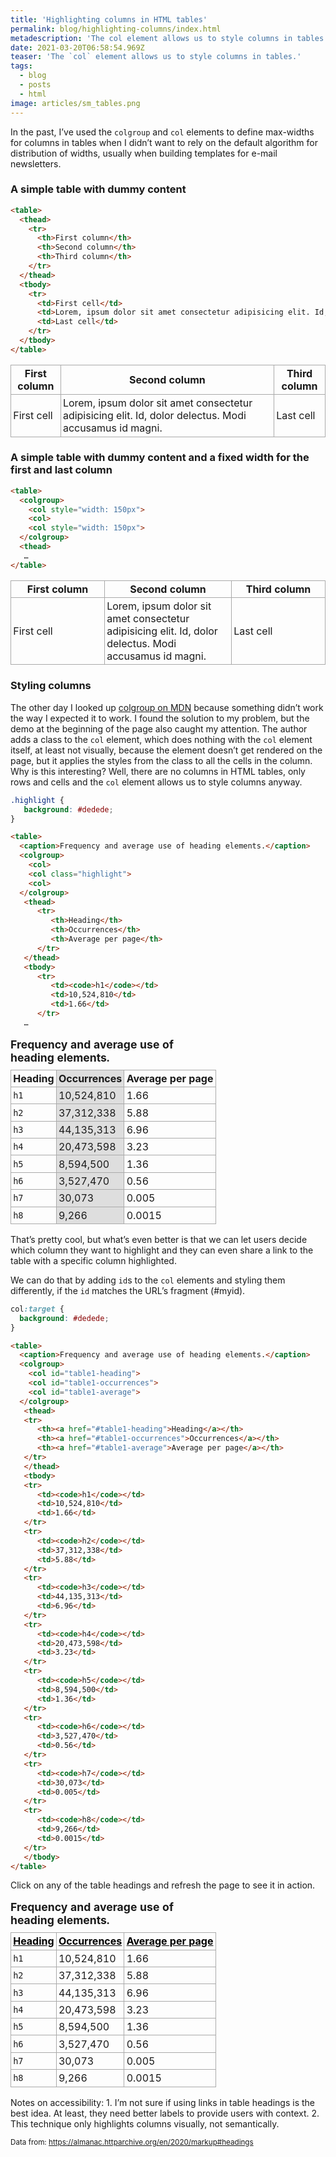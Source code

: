 ```yaml
---
title: 'Highlighting columns in HTML tables'
permalink: blog/highlighting-columns/index.html
metadescription: 'The col element allows us to style columns in tables.'
date: 2021-03-20T06:58:54.969Z
teaser: 'The `col` element allows us to style columns in tables.'
tags:
  - blog
  - posts
  - html
image: articles/sm_tables.png
---
```


In the past, I’ve used the `colgroup` and `col` elements to define max-widths for columns in tables when I didn’t want to rely on the default algorithm for distribution of widths, usually when building templates for e-mail newsletters.

<h3>A simple table with dummy content</h3>

```html
<table>
  <thead>
    <tr>
      <th>First column</th>
      <th>Second column</th>
      <th>Third column</th>
    </tr>
  </thead>
  <tbody>
    <tr>
      <td>First cell</td>
      <td>Lorem, ipsum dolor sit amet consectetur adipisicing elit. Id, dolor delectus. Modi accusamus id magni.</td>
      <td>Last cell</td>
    </tr>
  </tbody>
</table>
```

<style>
td, th {
  border: 1px solid #aaa;
  padding: 0.2rem;
}
</style>

<table>
  <thead>
    <tr>
      <th scope="col">First column</th>
      <th scope="col">Second column</th>
      <th scope="col">Third column</th>
    </tr>
  </thead>
  <tbody>
    <tr>
      <td>First cell</td>
      <td>Lorem, ipsum dolor sit amet consectetur adipisicing elit. Id, dolor delectus. Modi accusamus id magni.</td>
      <td>Last cell</td>
    </tr>
  </tbody>
</table>

<h3>A simple table with dummy content and a fixed width for the first and last column</h3>

```html
<table>
  <colgroup>
    <col style="width: 150px">
    <col>
    <col style="width: 150px">
  </colgroup>
  <thead>
   …
</table>
```

<table>
  <colgroup>
    <col style="width: 150px">
    <col>
    <col style="width: 150px">
  </colgroup>
  <thead>
    <tr>
      <th scope="col">First column</th>
      <th scope="col">Second column</th>
      <th scope="col">Third column</th>
    </tr>
  </thead>
  <tbody>
    <tr>
      <td>First cell</td>
      <td>Lorem, ipsum dolor sit amet consectetur adipisicing elit. Id, dolor delectus. Modi accusamus id magni.</td>
      <td>Last cell</td>
    </tr>
  </tbody>
</table>

### Styling columns

The other day I looked up [colgroup on MDN](https://developer.mozilla.org/en-US/docs/Web/HTML/Element/colgroup) because something didn’t work the way I expected it to work. I found the solution to my problem, but the demo at the beginning of the page also caught my attention. The author adds a class to the `col` element, which does nothing with the `col` element itself, at least not visually, because the element doesn’t get rendered on the page, but it applies the styles from the class to all the cells in the column.  
Why is this interesting? Well, there are no columns in HTML tables, only rows and cells and the `col` element allows us to style columns anyway.

<style>
   .heading-table {
      border-collapse: collapse;
      border-spacing: 0;
      width: 100%;
      max-width: 55ch;
   }

   .heading-table caption {
      font-size: 1.1em;
      text-align: left;
      font-weight: bold;
      margin-bottom: 0.5em;
   }

   .heading-table a:link,
   .heading-table a:visited {
      color: #000;
   }

   .heading-table .highlight,
   .heading-table col:target {
      background: #dedede;
   }
</style>

```css
.highlight {
   background: #dedede;
}
```

```html
<table>
  <caption>Frequency and average use of heading elements.</caption>
  <colgroup>
    <col>
    <col class="highlight">
    <col>
  </colgroup>
   <thead>
      <tr>
         <th>Heading</th>
         <th>Occurrences</th>
         <th>Average per page</th>
      </tr>
   </thead>
   <tbody>
      <tr>
         <td><code>h1</code></td>
         <td>10,524,810</td>
         <td>1.66</td>
      </tr>
   …
```

<table class="heading-table">
  <caption>Frequency and average use of heading elements.</caption>
  <colgroup>
    <col>
    <col class="highlight">
    <col>
  </colgroup>
   <thead>
   <tr>
      <th scope="col">Heading</th>
      <th scope="col">Occurrences</th>
      <th scope="col">Average per page</th>
   </tr>
   </thead>
   <tbody>
   <tr>
      <td><code>h1</code></td>
      <td>10,524,810</td>
      <td>1.66</td>
   </tr>
   <tr>
      <td><code>h2</code></td>
      <td>37,312,338</td>
      <td>5.88</td>
   </tr>
   <tr>
      <td><code>h3</code></td>
      <td>44,135,313</td>
      <td>6.96</td>
   </tr>
   <tr>
      <td><code>h4</code></td>
      <td>20,473,598</td>
      <td>3.23</td>
   </tr>
   <tr>
      <td><code>h5</code></td>
      <td>8,594,500</td>
      <td>1.36</td>
   </tr>
   <tr>
      <td><code>h6</code></td>
      <td>3,527,470</td>
      <td>0.56</td>
   </tr>
   <tr>
      <td><code>h7</code></td>
      <td>30,073</td>
      <td>0.005</td>
   </tr>
   <tr>
      <td><code>h8</code></td>
      <td>9,266</td>
      <td>0.0015</td>
   </tr>
   </tbody>
</table>

That’s pretty cool, but what’s even better is that we can let users decide which column they want to highlight and they can even share a link to the table with a specific column highlighted.

We can do that by adding `id`s to the `col` elements and styling them differently, if the `id` matches the URL’s fragment (#myid).

```css
col:target {
  background: #dedede;
}
```

```html
<table>
  <caption>Frequency and average use of heading elements.</caption>
  <colgroup>
    <col id="table1-heading">
    <col id="table1-occurrences">
    <col id="table1-average">
  </colgroup>
   <thead>
   <tr>
      <th><a href="#table1-heading">Heading</a></th>
      <th><a href="#table1-occurrences">Occurrences</a></th>
      <th><a href="#table1-average">Average per page</a></th>
   </tr>
   </thead>
   <tbody>
   <tr>
      <td><code>h1</code></td>
      <td>10,524,810</td>
      <td>1.66</td>
   </tr>
   <tr>
      <td><code>h2</code></td>
      <td>37,312,338</td>
      <td>5.88</td>
   </tr>
   <tr>
      <td><code>h3</code></td>
      <td>44,135,313</td>
      <td>6.96</td>
   </tr>
   <tr>
      <td><code>h4</code></td>
      <td>20,473,598</td>
      <td>3.23</td>
   </tr>
   <tr>
      <td><code>h5</code></td>
      <td>8,594,500</td>
      <td>1.36</td>
   </tr>
   <tr>
      <td><code>h6</code></td>
      <td>3,527,470</td>
      <td>0.56</td>
   </tr>
   <tr>
      <td><code>h7</code></td>
      <td>30,073</td>
      <td>0.005</td>
   </tr>
   <tr>
      <td><code>h8</code></td>
      <td>9,266</td>
      <td>0.0015</td>
   </tr>
   </tbody>
</table>
```

Click on any of the table headings and refresh the page to see it in action.

<table class="heading-table">
  <caption>Frequency and average use of heading elements.</caption>
  <colgroup>
    <col id="table1-heading">
    <col id="table1-occurrences">
    <col id="table1-average">
  </colgroup>
   <thead>
   <tr>
      <th scope="col"><a href="#table1-heading">Heading</a></th>
      <th scope="col"><a href="#table1-occurrences">Occurrences</a></th>
      <th scope="col"><a href="#table1-average">Average per page</a></th>
   </tr>
   </thead>
   <tbody>
   <tr>
      <td><code>h1</code></td>
      <td>10,524,810</td>
      <td>1.66</td>
   </tr>
   <tr>
      <td><code>h2</code></td>
      <td>37,312,338</td>
      <td>5.88</td>
   </tr>
   <tr>
      <td><code>h3</code></td>
      <td>44,135,313</td>
      <td>6.96</td>
   </tr>
   <tr>
      <td><code>h4</code></td>
      <td>20,473,598</td>
      <td>3.23</td>
   </tr>
   <tr>
      <td><code>h5</code></td>
      <td>8,594,500</td>
      <td>1.36</td>
   </tr>
   <tr>
      <td><code>h6</code></td>
      <td>3,527,470</td>
      <td>0.56</td>
   </tr>
   <tr>
      <td><code>h7</code></td>
      <td>30,073</td>
      <td>0.005</td>
   </tr>
   <tr>
      <td><code>h8</code></td>
      <td>9,266</td>
      <td>0.0015</td>
   </tr>
   </tbody>
</table>

Notes on accessibility: 1. I’m not sure if using links in table headings is the best idea. At least, they need better labels to provide users with context. 2. This technique only highlights columns visually, not semantically. 


<small>
   Data from: <a href="https://almanac.httparchive.org/en/2020/markup#headings">https://almanac.httparchive.org/en/2020/markup#headings</a>
</small>


